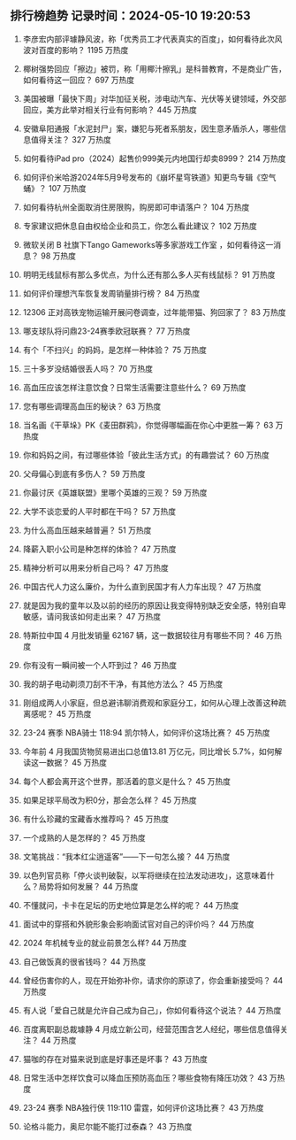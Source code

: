 
## 排行榜趋势 记录时间：2024-05-10 19:20:53
  
  1. 李彦宏内部评璩静风波，称「优秀员工才代表真实的百度」，如何看待此次风波对百度的影响？ 1195 万热度
    
  2. 椰树强势回应「擦边」被罚，称「用椰汁擦乳」是科普教育，不是商业广告，如何看待这一回应？ 697 万热度
    
  3. 美国被曝「最快下周」对华加征关税，涉电动汽车、光伏等关键领域，外交部回应，美方此举对相关行业有何影响？ 445 万热度
    
  4. 安徽阜阳通报「水泥封尸」案，嫌犯与死者系朋友，因生意矛盾杀人，哪些信息值得关注？ 327 万热度
    
  5. 如何看待iPad pro（2024）起售价999美元内地国行却卖8999？ 214 万热度
    
  6. 如何评价米哈游2024年5月9号发布的《崩坏星穹铁道》知更鸟专辑《空气蛹》？ 107 万热度
    
  7. 如何看待杭州全面取消住房限购，购房即可申请落户？ 104 万热度
    
  8. 专家建议把休息自由权给企业和员工，你怎么看此建议？ 102 万热度
    
  9. 微软关闭 B 社旗下Tango Gameworks等多家游戏工作室  ，如何看待这一消息？ 98 万热度
    
  10. 明明无线鼠标有那么多优点，为什么还有那么多人买有线鼠标？ 91 万热度
    
  11. 如何评价理想汽车恢复发周销量排行榜？ 84 万热度
    
  12. 12306 正对高铁宠物运输开展问卷调查，过年能带猫、狗回家了？ 83 万热度
    
  13. 哪支球队将问鼎23-24赛季欧冠联赛？ 77 万热度
    
  14. 有个「不扫兴」的妈妈，是怎样一种体验？ 75 万热度
    
  15. 三十多岁没结婚很丢人吗？ 70 万热度
    
  16. 高血压应该怎样注意饮食？日常生活需要注意些什么？ 69 万热度
    
  17. 您有哪些调理高血压的秘诀？ 63 万热度
    
  18. 当名画《干草垛》PK《麦田群鸦》，你觉得哪幅画在你心中更胜一筹？ 63 万热度
    
  19. 你和妈妈之间，有过哪些体验「彼此生活方式」的有趣尝试？ 60 万热度
    
  20. 父母偏心到底有多伤人？ 59 万热度
    
  21. 你最讨厌《英雄联盟》里哪个英雄的三观？ 59 万热度
    
  22. 大学不谈恋爱的人平时都在干吗？ 57 万热度
    
  23. 为什么高血压越来越普遍？ 51 万热度
    
  24. 降薪入职小公司是种怎样的体验？ 47 万热度
    
  25. 精神分析可以用来分析自己吗？ 47 万热度
    
  26. 中国古代人力这么廉价，为什么直到民国才有人力车出现？ 47 万热度
    
  27. 就是因为我的童年以及以前的经历的原因让我变得特别缺乏安全感，特别自卑敏感，请问我该如何走出来？ 47 万热度
    
  28. 特斯拉中国 4 月批发销量 62167 辆，这一数据较往月有哪些不同？ 46 万热度
    
  29. 你有没有一瞬间被一个人吓到过？ 46 万热度
    
  30. 我的胡子电动剃须刀刮不干净，有其他方法么？ 45 万热度
    
  31. 刚组成两人小家庭，但总避讳聊消费观和家庭分工，如何从心理上改善这种疏离感呢？ 45 万热度
    
  32. 23-24 赛季 NBA骑士 118:94 凯尔特人，如何评价这场比赛？ 45 万热度
    
  33. 今年前 4 月我国货物贸易进出口总值13.81 万亿元，同比增长 5.7%，如何解读这一数据？ 45 万热度
    
  34. 每个人都会离开这个世界，那活着的意义是什么？ 45 万热度
    
  35. 如果足球平局改为积0分，那会怎么样？ 45 万热度
    
  36. 有什么珍藏的宝藏香水推荐吗？ 45 万热度
    
  37. 一个成熟的人是怎样的？ 45 万热度
    
  38. 文笔挑战：“我本红尘逍遥客”——下一句怎么接？ 44 万热度
    
  39. 以色列官员称「停火谈判破裂，以军将继续在拉法发动进攻」，这意味着什么？局势将如何发展？ 44 万热度
    
  40. 不懂就问，卡卡在足坛的历史地位算是怎么样的呢？ 44 万热度
    
  41. 面试中的穿搭和外貌形象会影响面试官对自己的评价吗？ 44 万热度
    
  42. 2024 年机械专业的就业前景怎么样? 44 万热度
    
  43. 自己做饭真的很省钱吗？ 44 万热度
    
  44. 曾经伤害你的人，现在开始弥补你，请求你的原谅了，你会重新接受吗？ 44 万热度
    
  45. 有人说「爱自己就是允许自己成为自己」，你如何看待这个说法？ 44 万热度
    
  46. 百度离职副总裁璩静 4 月成立新公司，经营范围含艺人经纪，哪些信息值得关注？ 44 万热度
    
  47. 猫咖的存在对猫来说到底是好事还是坏事？ 43 万热度
    
  48. 日常生活中怎样饮食可以降血压预防高血压？哪些食物有降压功效？ 43 万热度
    
  49. 23-24 赛季 NBA独行侠 119:110 雷霆，如何评价这场比赛？ 43 万热度
    
  50. 论格斗能力，奥尼尔能不能打过泰森？ 43 万热度
    